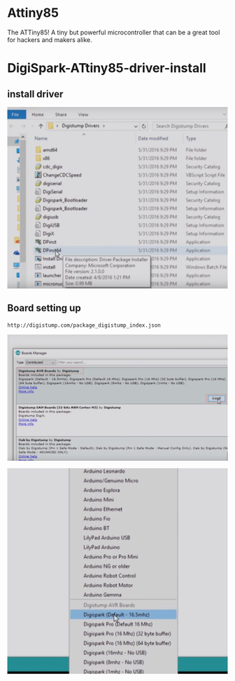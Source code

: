 # Attiny85
The ATTiny85! A tiny but powerful microcontroller that can be a great tool for hackers and makers alike.

# DigiSpark-ATtiny85-driver-install

## install driver

![image](https://github.com/LilyGO/DigiSpark-ATtiny85-driver-install/blob/master/image/image1.png)

## Board setting up
    
    http://digistump.com/package_digistump_index.json
![image](https://github.com/LilyGO/DigiSpark-ATtiny85-driver-install/blob/master/image/image3.png)

![image](https://github.com/LilyGO/DigiSpark-ATtiny85-driver-install/blob/master/image/image2.png)

